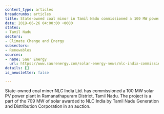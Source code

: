 ```yaml
---
content_type: articles
breadcrumbs: articles
title: State-owned coal minor in Tamil Nadu commissioned a 100 MW power plant
date: 2019-06-26 04:00:00 +0000
states:
- Tamil Nadu
sectors:
- Climate Change and Energy
subsectors:
- Renewables
sources:
- name: Saur Energy
  url: https://www.saurenergy.com/solar-energy-news/nlc-india-commissions-100-mw-solar-plant-in-tamil-nadu
details: []
is_newsletter: false

---
```

State-owned coal miner NLC India Ltd. has commissioned a 100 MW solar PV power plant in Ramanathapuram District, Tamil Nadu. The project is a part of the 709 MW of solar awarded to NLC India by Tamil Nadu Generation and Distribution Corporation in an auction.
